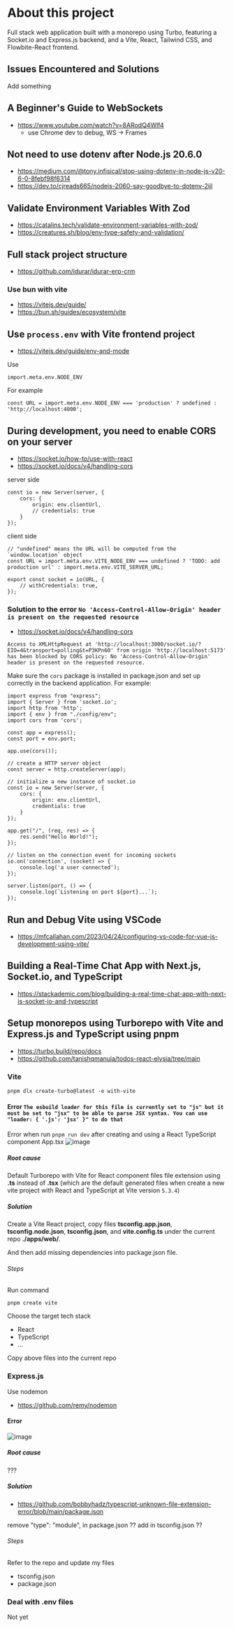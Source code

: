 # About this project
Full stack web application built with a monorepo using Turbo, featuring a Socket.io and Express.js backend, and a Vite, React, Tailwind CSS, and Flowbite-React frontend.

## Issues Encountered and Solutions
Add something

## A Beginner's Guide to WebSockets
- https://www.youtube.com/watch?v=8ARodQ4Wlf4
	- use Chrome dev to debug, WS -> Frames


## Not need to use dotenv after Node.js 20.6.0
- https://medium.com/@tony.infisical/stop-using-dotenv-in-node-js-v20-6-0-8febf98f6314
- https://dev.to/cjreads665/nodejs-2060-say-goodbye-to-dotenv-2ijl



## Validate Environment Variables With Zod
- https://catalins.tech/validate-environment-variables-with-zod/
- https://creatures.sh/blog/env-type-safety-and-validation/



## Full stack project structure
- https://github.com/idurar/idurar-erp-crm

### Use bun with vite
- https://vitejs.dev/guide/
- https://bun.sh/guides/ecosystem/vite



## Use `process.env` with Vite frontend project
- https://vitejs.dev/guide/env-and-mode

Use
```
import.meta.env.NODE_ENV
```

For example
```
const URL = import.meta.env.NODE_ENV === 'production' ? undefined : 'http://localhost:4000';
```



## During development, you need to enable CORS on your server
- https://socket.io/how-to/use-with-react
- https://socket.io/docs/v4/handling-cors

server side
```
const io = new Server(server, {
    cors: {
        origin: env.clientUrl,
        // credentials: true
    }
});
```

client side
```
// "undefined" means the URL will be computed from the `window.location` object
const URL = import.meta.env.VITE_NODE_ENV === undefined ? 'TODO: add production url' : import.meta.env.VITE_SERVER_URL;

export const socket = io(URL, {
    // withCredentials: true,
});
```


### Solution to the error `No 'Access-Control-Allow-Origin' header is present on the requested resource`
- https://socket.io/docs/v4/handling-cors

```
Access to XMLHttpRequest at 'http://localhost:3000/socket.io/?EIO=4&transport=polling&t=P3KPn60' from origin 'http://localhost:5173' has been blocked by CORS policy: No 'Access-Control-Allow-Origin' header is present on the requested resource.
```

Make sure the `cors` package is installed in package.json and set up correctly in the backend application. For example:
```
import express from "express";
import { Server } from 'socket.io';
import http from 'http';
import { env } from "./config/env";
import cors from 'cors';

const app = express();
const port = env.port;

app.use(cors());

// create a HTTP server object
const server = http.createServer(app);

// initialize a new instance of socket.io
const io = new Server(server, {
    cors: {
        origin: env.clientUrl,
        credentials: true
    }
});

app.get("/", (req, res) => {
    res.send("Hello World!");
});

// listen on the connection event for incoming sockets
io.on('connection', (socket) => {
    console.log('a user connected');
});

server.listen(port, () => {
    console.log(`Listening on port ${port}...`);
});

```



## Run and Debug Vite using VSCode
- https://mfcallahan.com/2023/04/24/configuring-vs-code-for-vue-js-development-using-vite/



## Building a Real-Time Chat App with Next.js, Socket.io, and TypeScript
- https://stackademic.com/blog/building-a-real-time-chat-app-with-next-js-socket-io-and-typescript



## Setup monorepos using Turborepo with Vite and Express.js and TypeScript using pnpm
- https://turbo.build/repo/docs
- https://github.com/tanishqmanuja/todos-react-elysia/tree/main


### Vite
```
pnpm dlx create-turbo@latest -e with-vite
```

#### Error `The esbuild loader for this file is currently set to "js" but it must be set to "jsx" to be able to parse JSX syntax. You can use "loader: { '.js': 'jsx' }" to do that`

Error when run `pnpm run dev` after creating and using a React TypeScript component App.tsx
![image](https://hackmd.io/_uploads/ryUULeRdR.png)


##### Root cause
Default Turborepo with Vite for React component files file extension using **.ts** instead of **.tsx** (which are the default generated files when create a new vite project with React and TypeScript at Vite version `5.3.4`)


##### Solution
Create a Vite React project, copy files **tsconfig.app.json**, **tsconfig.node.json**, **tsconfig.json**, and **vite.config.ts** under the current repo **./apps/web/**.

And then add missing dependencies into package.json file.


###### Steps
Run command 
```
pnpm create vite
```

Choose the target tech stack
- React
- TypeScript
- ...

Copy above files into the current repo


### Express.js

Use nodemon
- https://github.com/remy/nodemon


#### Error 
![image](https://hackmd.io/_uploads/HkYdGX0dR.png)


##### Root cause
??? 

##### Solution
- https://github.com/bobbyhadz/typescript-unknown-file-extension-error/blob/main/package.json

remove "type": "module", in package.json ??
add in  tsconfig.json ??

###### Steps
Refer to the repo and update my files
- tsconfig.json
- package.json



### Deal with .env files
Not yet
